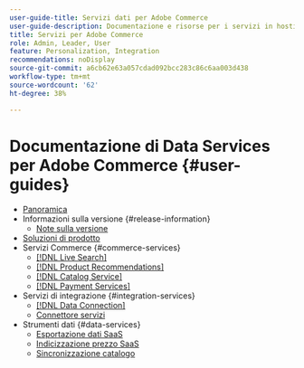 ```yaml
---
user-guide-title: Servizi dati per Adobe Commerce
user-guide-description: Documentazione e risorse per i servizi in hosting che forniscono funzionalità estese ad Adobe Commerce e Magento Open Source.
title: Servizi per Adobe Commerce
role: Admin, Leader, User
feature: Personalization, Integration
recommendations: noDisplay
source-git-commit: a6cb62e63a057cdad092bcc283c86c6aa003d438
workflow-type: tm+mt
source-wordcount: '62'
ht-degree: 38%

---
```


# Documentazione di Data Services per Adobe Commerce {#user-guides}

- [Panoramica](home.md)
- Informazioni sulla versione {#release-information}
   - [Note sulla versione](/help/landing/release-notes-all.md)
- [Soluzioni di prodotto](product-solutions.md)
- Servizi Commerce {#commerce-services}
   - [[!DNL Live Search]](https://experienceleague.adobe.com/docs/commerce/live-search/overview.html?lang=it)
   - [[!DNL Product Recommendations]](https://experienceleague.adobe.com/docs/commerce/product-recommendations/guide-overview.html?lang=it)
   - [[!DNL Catalog Service]](https://experienceleague.adobe.com/docs/commerce/catalog-service/guide-overview.html?lang=it)
   - [[!DNL Payment Services]](https://experienceleague.adobe.com/docs/commerce/payment-services/guide-overview.html?lang=it)
- Servizi di integrazione {#integration-services}
   - [[!DNL Data Connection]](https://experienceleague.adobe.com/docs/commerce/data-connection/overview.html?lang=it)
   - [Connettore servizi](/help/landing/saas.md)
- Strumenti dati {#data-services}
   - [Esportazione dati SaaS](https://experienceleague.adobe.com/docs/commerce/saas-data-export/overview.html?lang=it)
   - [Indicizzazione prezzo SaaS](https://experienceleague.adobe.com/docs/commerce/price-indexer/price-indexing.html?lang=it)
   - [Sincronizzazione catalogo](/help/landing/catalog-sync.md)






